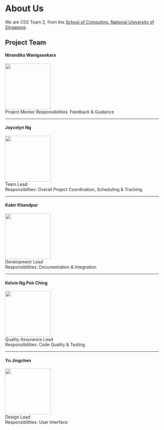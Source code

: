 # About Us

We are C02 Team 2, from the [School of Computing, National University of Singapore](http://www.comp.nus.edu.sg).

## Project Team

#### Nirandika Wanigasekara <br>
<img src="https://github.com/CS2103AUG2016-T10-C2/main/blob/master/docs/images/NirandikaWanigasekara.jpg?raw=true" width="150"> <br>
Project Mentor
Responsibilities: Feedback & Guidance

-----

#### Joycelyn Ng <br>
<img src="https://github.com/CS2103AUG2016-T10-C2/main/blob/master/docs/images/JoycelynNg.jpg?raw=true" width="150"> <br>
Team Lead <br>
Responsibilties: Overall Project Coordination, Scheduling & Tracking

-----

#### Kabir Khandpur <br>
<img src="https://github.com/CS2103AUG2016-T10-C2/main/blob/master/docs/images/KabirKhandpur.jpg?raw=true" width="150"> <br>
Development Lead <br>
Responsibilities: Documentation & Integration

-----

#### Kelvin Ng Poh Ching <br>
<img src="https://github.com/CS2103AUG2016-T10-C2/main/blob/master/docs/images/KelvinNgPohChing.jpg?raw=true" width="150"> <br>
Quality Assurance Lead <br>
Responsibilities: Code Quality & Testing

-----

#### Yu Jingchen <br>
<img src="https://github.com/CS2103AUG2016-T10-C2/main/blob/master/docs/images/YuJingchen.jpg?raw=true" width="150"> <br>
Design Lead <br>
Responsibilities: User Interface
